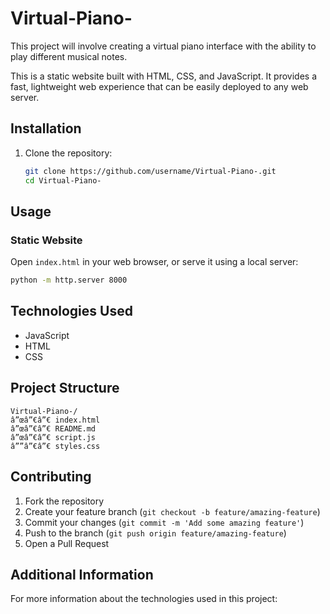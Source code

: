 # Virtual-Piano-

This project will involve creating a virtual piano interface with the ability to play different musical notes.

This is a static website built with HTML, CSS, and JavaScript. It provides a fast, lightweight web experience that can be easily deployed to any web server.

## Installation

1. Clone the repository:
   ```bash
   git clone https://github.com/username/Virtual-Piano-.git
   cd Virtual-Piano-
   ```


## Usage

### Static Website
Open `index.html` in your web browser, or serve it using a local server:
```bash
python -m http.server 8000
```


## Technologies Used

- JavaScript
- HTML
- CSS

## Project Structure

```
Virtual-Piano-/
â”œâ”€â”€ index.html
â”œâ”€â”€ README.md
â”œâ”€â”€ script.js
â””â”€â”€ styles.css
```

## Contributing

1. Fork the repository
2. Create your feature branch (`git checkout -b feature/amazing-feature`)
3. Commit your changes (`git commit -m 'Add some amazing feature'`)
4. Push to the branch (`git push origin feature/amazing-feature`)
5. Open a Pull Request

## Additional Information

For more information about the technologies used in this project:
